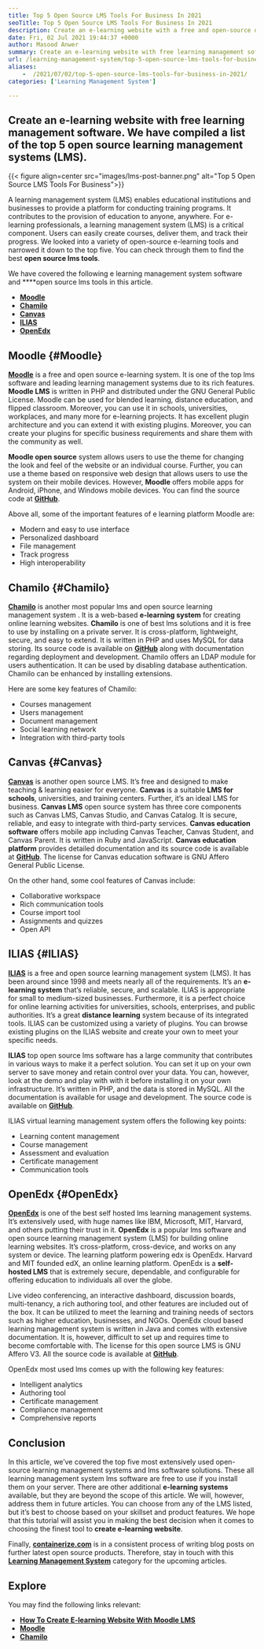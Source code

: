```yaml
---
title: Top 5 Open Source LMS Tools For Business In 2021
seoTitle: Top 5 Open Source LMS Tools For Business In 2021
description: Create an e-learning website with a free and open-source distance learning system. Check out the list and choose the appropriate e-learning LMS for business.
date: Fri, 02 Jul 2021 19:44:37 +0000
author: Masood Anwer
summary: Create an e-learning website with free learning management software. We have compiled a list of the top 5 open source learning management systems (LMS).
url: /learning-management-system/top-5-open-source-lms-tools-for-business-in-2021/
aliases: 
    -  /2021/07/02/top-5-open-source-lms-tools-for-business-in-2021/
categories: ['Learning Management System']

---
```

## Create an e-learning website with free learning management software. We have compiled a list of the top 5 open source learning management systems (LMS).

{{< figure align=center src="images/lms-post-banner.png" alt="Top 5 Open Source LMS Tools For Business">}}  

A learning management system (LMS) enables educational institutions and businesses to provide a platform for conducting training programs. It contributes to the provision of education to anyone, anywhere. For e-learning professionals, a learning management system (LMS) is a critical component. Users can easily create courses, deliver them, and track their progress. We looked into a variety of open-source e-learning tools and narrowed it down to the top five. You can check through them to find the best **open source lms tools**.

We have covered the following e learning management system software and ****open source lms tools in this article.

  * [**Moodle**][1]
  * [**Chamilo**][2]
  * [**Canvas**][3]
  * [**ILIAS**][4]
  * [**OpenEdx**][5]

## Moodle {#Moodle}

[**Moodle**][6] is a free and open source e-learning system. It is one of the top lms software and leading learning management systems due to its rich features. **Moodle LMS** is written in PHP and distributed under the GNU General Public License. Moodle can be used for blended learning, distance education, and flipped classroom. Moreover, you can use it in schools, universities, workplaces, and many more for e-learning projects. It has excellent plugin architecture and you can extend it with existing plugins. Moreover, you can create your plugins for specific business requirements and share them with the community as well. 

**Moodle open source** system allows users to use the theme for changing the look and feel of the website or an individual course. Further, you can use a theme based on responsive web design that allows users to use the system on their mobile devices. However, **Moodle** offers mobile apps for Android, iPhone, and Windows mobile devices. You can find the source code at [**GitHub**][7].

Above all, some of the important features of e learning platform Moodle are:

  * Modern and easy to use interface
  * Personalized dashboard
  * File management
  * Track progress
  * High interoperability

## Chamilo {#Chamilo}

[**Chamilo**][8] is another most popular lms and open source learning management system . It is a web-based **e-learning system** for creating online learning websites. **Chamilo** is one of best lms solutions and it is free to use by installing on a private server. It is cross-platform, lightweight, secure, and easy to extend. It is written in PHP and uses MySQL for data storing. Its source code is available on [**GitHub**][9] along with documentation regarding deployment and development. Chamilo offers an LDAP module for users authentication. It can be used by disabling database authentication. Chamilo can be enhanced by installing extensions.

Here are some key features of Chamilo:

  * Courses management
  * Users management
  * Document management
  * Social learning network
  * Integration with third-party tools

## Canvas {#Canvas}

[**Canvas**][10] is another open source LMS. It’s free and designed to make teaching & learning easier for everyone. **Canvas** is a suitable **LMS for schools**, universities, and training centers. Further, it’s an ideal LMS for business. **Canvas LMS** open source system has three core components such as Canvas LMS, Canvas Studio, and Canvas Catalog. It is secure, reliable, and easy to integrate with third-party services. **Canvas education software** offers mobile app including Canvas Teacher, Canvas Student, and Canvas Parent. It is written in Ruby and JavaScript. **Canvas education platform** provides detailed documentation and its source code is available at [**GitHub**][11]. The license for Canvas education software is GNU Affero General Public License.

On the other hand, some cool features of Canvas include:

  * Collaborative workspace
  * Rich communication tools
  * Course import tool
  * Assignments and quizzes
  * Open API

## ILIAS {#ILIAS}

[**ILIAS**][12] is a free and open source learning management system (LMS). It has been around since 1998 and meets nearly all of the requirements. It’s an **e-learning system** that’s reliable, secure, and scalable. ILIAS is appropriate for small to medium-sized businesses. Furthermore, it is a perfect choice for online learning activities for universities, schools, enterprises, and public authorities. It’s a great **distance learning** system because of its integrated tools. ILIAS can be customized using a variety of plugins. You can browse existing plugins on the ILIAS website and create your own to meet your specific needs. 

**ILIAS** top open source lms software has a large community that contributes in various ways to make it a perfect solution. You can set it up on your own server to save money and retain control over your data. You can, however, look at the demo and play with with it before installing it on your own infrastructure. It’s written in PHP, and the data is stored in MySQL. All the documentation is available for usage and development. The source code is available on [**GitHub**][13].

ILIAS virtual learning management system offers the following key points:

  * Learning content management
  * Course management
  * Assessment and evaluation
  * Certificate management
  * Communication tools

## OpenEdx {#OpenEdx}

[**OpenEdx**][14] is one of the best self hosted lms learning management systems. It’s extensively used, with huge names like IBM, Microsoft, MIT, Harvard, and others putting their trust in it. **OpenEdx** is a popular lms software and open source learning management system (LMS) for building online learning websites. It’s cross-platform, cross-device, and works on any system or device. The learning platform powering edx is OpenEdx. Harvard and MIT founded edX, an online learning platform. OpenEdx is a **self-hosted LMS** that is extremely secure, dependable, and configurable for offering education to individuals all over the globe. 

Live video conferencing, an interactive dashboard, discussion boards, multi-tenancy, a rich authoring tool, and other features are included out of the box. It can be utilized to meet the learning and training needs of sectors such as higher education, businesses, and NGOs. OpenEdx cloud based learning management system is written in Java and comes with extensive documentation. It is, however, difficult to set up and requires time to become comfortable with. The license for this open source LMS is GNU Affero V3. All the source code is available at [**GitHub**][15].

OpenEdx most used lms comes up with the following key features:

  * Intelligent analytics
  * Authoring tool
  * Certificate management
  * Compliance management
  * Comprehensive reports

## Conclusion

In this article, we’ve covered the top five most extensively used open-source learning management systems and lms software solutions. These all learning management system lms software are free to use if you install them on your server. There are other additional **e-learning systems** available, but they are beyond the scope of this article. We will, however, address them in future articles. You can choose from any of the LMS listed, but it’s best to choose based on your skillset and product features. We hope that this tutorial will assist you in making the best decision when it comes to choosing the finest tool to **create e-learning website**.

Finally, [**containerize.com**][16] is in a consistent process of writing blog posts on further latest open source products. Therefore, stay in touch with this [**Learning Management System**][17] category for the upcoming articles.

## Explore

You may find the following links relevant:

  * [**How To Create E-learning Website With Moodle LMS**][18]
  * [**Moodle**][19]
  * [**Chamilo**][20]

 [1]: #Moodle
 [2]: #Chamilo
 [3]: #Canvas
 [4]: #ILIAS
 [5]: #OpenEdx
 [6]: https://moodle.org/
 [7]: https://github.com/moodle/moodle
 [8]: https://chamilo.org/en/
 [9]: https://github.com/chamilo/chamilo-lms
 [10]: https://www.instructure.com/canvas
 [11]: https://github.com/instructure/canvas-lms
 [12]: https://www.ilias.de/en/
 [13]: https://github.com/ILIAS-eLearning/ILIAS
 [14]: https://open.edx.org/
 [15]: https://github.com/edx/edx-platform
 [16]: https://containerize.com
 [17]: https://blog.containerize.com/category/learning-management-system/
 [18]: https://blog.containerize.com/2021/06/11/how-to-create-e-learning-platform-with-moodle-lms/
 [19]: https://products.containerize.com/lms/moodle/
 [20]: https://products.containerize.com/lms/chamilo/